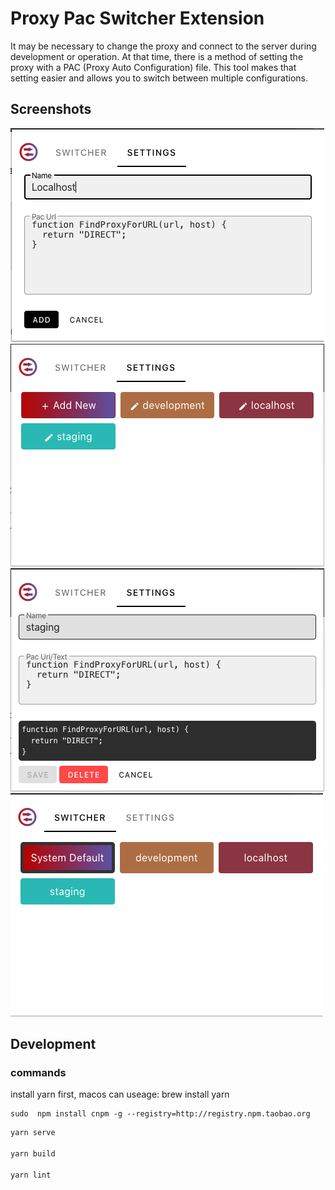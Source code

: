 # Proxy Pac Switcher Extension

It may be necessary to change the proxy and connect to the server during development or operation. At that time, there is a method of setting the proxy with a PAC (Proxy Auto Configuration) file. This tool makes that setting easier and allows you to switch between multiple configurations.
## Screenshots
![screenshot1](./screenshots/add.png)
![screenshot1](./screenshots/settings.png)
![screenshot1](./screenshots/edit.png)
![screenshot1](./screenshots/switcher.png)

## Development
### commands

install yarn first, macos can useage: brew install yarn
```
sudo  npm install cnpm -g --registry=http://registry.npm.taobao.org
```
```bash
yarn serve

yarn build

yarn lint
```
